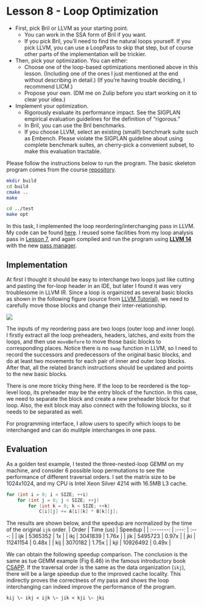 # Lesson 8 - Loop Optimization

* First, pick Bril or LLVM as your starting point.
    * You can work in the SSA form of Bril if you want.
    * If you pick Bril, you’ll need to find the natural loops yourself. If you pick LLVM, you can use a LoopPass to skip that step, but of course other parts of the implementation will be trickier.
* Then, pick your optimization. You can either:
    * Choose one of the loop-based optimizations mentioned above in this lesson. (Including one of the ones I just mentioned at the end without describing in detail.) (If you’re having trouble deciding, I recommend LICM.)
    * Propose your own. (DM me on Zulip before you start working on it to clear your idea.)
* Implement your optimization.
    * Rigorously evaluate its performance impact. See the SIGPLAN empirical evaluation guidelines for the definition of “rigorous.”
    * In Bril, you can use the Bril benchmarks.
    * If you choose LLVM, select an existing (small!) benchmark suite such as Embench. Please violate the SIGPLAN guideline about using complete benchmark suites, an cherry-pick a convenient subset, to make this evaluation tractable.

Please follow the instructions below to run the program. The basic skeleton program comes from the course [repository](https://github.com/sampsyo/llvm-pass-skeleton).
```bash
mkdir build
cd build
cmake ..
make

cd ../test
make opt
```

In this task, I implemented the loop reordering/interchanging pass in LLVM. My code can be found [here](https://github.com/chhzh123/bril-dev/blob/master/Lesson8/skeleton/LoopAnalysis.cpp). I reused some facilities from my loop analysis pass in [Lesson 7](https://github.com/chhzh123/bril-dev/blob/master/Lesson7), and again compiled and run the program using [**LLVM 14**](https://github.com/llvm/llvm-project/releases/tag/llvmorg-14.0.0-rc1) with the new [pass manager](https://blog.llvm.org/posts/2021-03-26-the-new-pass-manager/).


<!-- https://llvm.org/doxygen/LoopInterchange_8cpp_source.html -->

## Implementation
At first I thought it should be easy to interchange two loops just like cutting and pasting the for-loop header in an IDE, but later I found it was very troublesome in LLVM IR. Since a loop is orgainized as several basic blocks as shown in the following figure (source from [LLVM Tutorial](https://llvm.org/docs/LoopTerminology.html#id7)), we need to carefully move those blocks and change their inter-relationship.

![](https://llvm.org/docs/_images/loop-terminology.svg)

The inputs of my reordering pass are two loops (outer loop and inner loop). I firstly extract all the loop preheaders, headers, latches, and exits from the loops, and then use `moveBefore` to move those basic blocks to corresponding places. Notice there is no `swap` function in LLVM, so I need to record the successors and predecessors of the original basic blocks, and do at least two movements for each pair of inner and outer loop blocks. After that, all the related branch instructions should be updated and points to the new basic blocks.

There is one more tricky thing here. If the loop to be reordered is the top-level loop, its preheader may be the entry block of the function. In this case, we need to separate the block and create a new preheader block for that loop. Also, the exit block may also connect with the following blocks, so it needs to be separated as well.

For programming interface, I allow users to specify which loops to be interchanged and can do mulitple interchanges in one pass.

## Evaluation
As a golden test example, I tested the three-nested-loop GEMM on my machine, and consider 6 possible loop permutations to see the performance of different traversal orders. I set the matrix size to be 1024x1024, and my CPU is Intel Xeon Silver 4214 with 16.5MB L3 cache.
```cpp
for (int i = 0; i < SIZE; ++i)
    for (int j = 0; j < SIZE; ++j)
        for (int k = 0; k < SIZE; ++k)
            C[i][j] += A[i][k] * B[k][j];
```

The results are shown below, and the speedup are normalized by the time of the original `ijk` order.
| Order | Time (us) | Speedup |
| :-------: | :---: | :---: |
| ijk | 5365352 | 1x |
| ikj | 3041839 | 1.76x |
| jik | 5495723 | 0.97x |
| jki | 11241154 | 0.48x |
| kij | 3070182 | 1.75x | 
| kji | 10926492 | 0.49x |

We can obtain the following speedup comparison. The conclusion is the same as tue GEMM example (Fig 6.46) in the famous introductory book [CSAPP](https://csapp.cs.cmu.edu/).
If the traversal order is the same as the data organization (`ikj`), there will be a large speedup due to the improved cache locality. This indirectly proves the correctness of my pass and shows the loop interchanging can indeed improve the performance of the program.
```
kij \~ ikj < ijk \~ jik < kji \~ jki
```